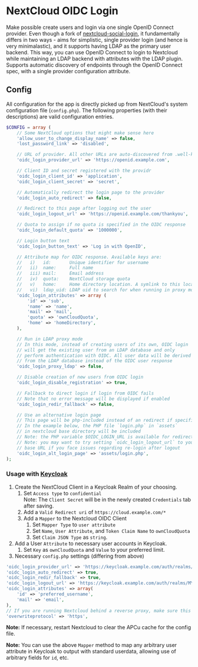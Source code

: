 # NextCloud OIDC Login

Make possible create users and login via one single OpenID Connect provider. Even though a fork of [nextcloud-social-login](https://github.com/zorn-v/nextcloud-social-login), it fundamentally differs in two ways - aims for simplistic, single provider login (and hence is very minimalastic), and it supports having LDAP as the primary user backend. This way, you can use OpenID Connect to login to Nextcloud while maintaining an LDAP backend with attributes with the LDAP plugin. Supports automatic discovery of endpoints through the OpenID Connect spec, with a single provider configuration attribute.

## Config

All configuration for the app is directly picked up from NextCloud's system configuration file (`config.php`). The following properties (with their descriptions) are valid configuration entries.

```php
$CONFIG = array (
    // Some NextCloud options that might make sense here
    'allow_user_to_change_display_name' => false,
    'lost_password_link' => 'disabled',

    // URL of provider. All other URLs are auto-discovered from .well-known
    'oidc_login_provider_url' => 'https://openid.example.com',

    // Client ID and secret registered with the providr
    'oidc_login_client_id' => 'application',
    'oidc_login_client_secret' => 'secret',

    // Automatically redirect the login page to the provider
    'oidc_login_auto_redirect' => false,

    // Redirect to this page after logging out the user
    'oidc_login_logout_url' => 'https://openid.example.com/thankyou',

    // Quota to assign if no quota is specified in the OIDC response
    'oidc_login_default_quota' => '1000000',

    // Login button text
    'oidc_login_button_text' => 'Log in with OpenID',

    // Attribute map for OIDC response. Available keys are:
    //   i)   id:       Unique identifier for username
    //   ii)  name:     Full name
    //   iii) mail:     Email address
    //   iv)  quota:    NextCloud storage quota
    //   v)   home:     Home directory location. A symlink to this location is used
    //   vi)  ldap_uid: LDAP uid to search for when running in proxy mode
    'oidc_login_attributes' => array (
        'id' => 'sub',
        'name' => 'name',
        'mail' => 'mail',
        'quota' => 'ownCloudQuota',
        'home' => 'homeDirectory',
    ),

    // Run in LDAP proxy mode
    // In this mode, instead of creating users of its own, OIDC login
    // will get the existing user from an LDAP database and only
    // perform authentication with OIDC. All user data will be derived
    // from the LDAP database instead of the OIDC user response
    'oidc_login_proxy_ldap' => false,

    // Disable creation of new users from OIDC login
    'oidc_login_disable_registration' => true,

    // Fallback to direct login if login from OIDC fails
    // Note that no error message will be displayed if enabled
    'oidc_login_redir_fallback' => false,

    // Use an alternative login page
    // This page will be php-included instead of an redirect if specified
    // In the example below, the PHP file `login.php` in `assets`
    // in nextcloud base directory will be included
    // Note: the PHP variable $OIDC_LOGIN_URL is available for redirect URI
    // Note: you may want to try setting `oidc_login_logout_url` to your
    // base URL if you face issues regarding re-login after logout
    'oidc_login_alt_login_page' => 'assets/login.php',
);
```
### Usage with [Keycloak](https://www.keycloak.org/)
1. Create the NextCloud Client in a Keycloak Realm of your choosing.
	1. Set `Access type` to `confidential`  
	Note: The `Client Secret` will be in the newly created `Credentials` tab after saving.
	2. Add a `Valid Redirect uri` of `https://cloud.example.com/*`
	3. Add a `Mapper` to the Nextcloud OIDC Client 
		1. Set `Mapper Type` to `user attribute`
		2. Set `Name`, `User Attribute`, and `Token Claim Name` to `ownCloudQuota`
		3. Set `Claim JSON Type` as `string`.
2. Add a User `Attribute` to necessary user accounts in Keycloak.
	1. Set `Key` as `ownCloudQuota` and `Value` to your preferred limit.
3. Necessary `config.php` settings (differing from above)
```php
'oidc_login_provider_url' => 'https://keycloak.example.com/auth/realms/YOUR_REALM',
'oidc_login_auto_redirect' => true,
'oidc_login_redir_fallback' => true,
'oidc_login_logout_url' => 'https://keycloak.example.com/auth/realms/MY_REALM/protocol/openid-connect/logout?redirect_uri=https%3A%2F%2Fcloud.example.com%2F',
'oidc_login_attributes' => array(
	'id' => 'preferred_username',
	'mail' => 'email',
),
// If you are running Nextcloud behind a reverse proxy, make sure this is set
'overwriteprotocol' => 'https',
```

**Note:** If necessary, restart Nextcloud to clear the APCu cache for the config file.

**Note:** You can use the above `Mapper` method to map any arbitrary user attribute in Keycloak to output with standard userdata, allowing use of arbitrary fields for `id`, etc.
